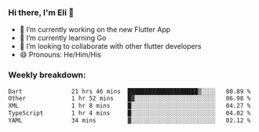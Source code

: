 ### Hi there, I'm Eli 👋
- 🔭 I’m currently working on the new Flutter App
- 🌱 I’m currently learning Go
- 🦄 I’m looking to collaborate with other flutter developers
- 😄 Pronouns: He/Him/His

### Weekly breakdown:
<!--START_SECTION:waka-->

```txt
Dart              21 hrs 46 mins  ████████████████████▒░░░░   80.89 %
Other             1 hr 52 mins    █▓░░░░░░░░░░░░░░░░░░░░░░░   06.98 %
XML               1 hr 8 mins     █░░░░░░░░░░░░░░░░░░░░░░░░   04.27 %
TypeScript        1 hr 4 mins     █░░░░░░░░░░░░░░░░░░░░░░░░   04.02 %
YAML              34 mins         ▓░░░░░░░░░░░░░░░░░░░░░░░░   02.12 %
```

<!--END_SECTION:waka-->
